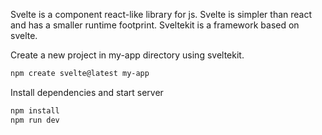 Svelte is a component react-like library for js.
Svelte is simpler than react and has a smaller runtime footprint.
Sveltekit is a framework based on svelte.

Create a new project in my-app directory using sveltekit.

```bash
npm create svelte@latest my-app
```

Install dependencies and start server

```bash
npm install
npm run dev
```
